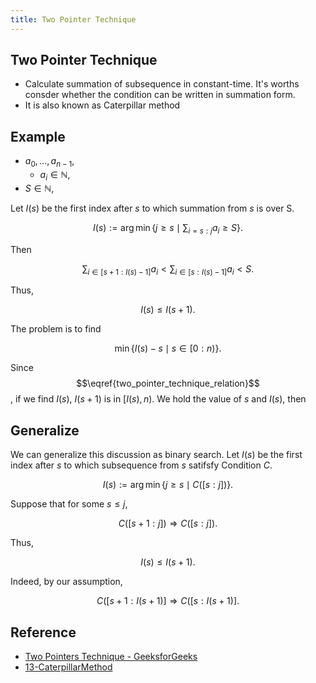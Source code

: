 ```yaml
---
title: Two Pointer Technique
---
```


## Two Pointer Technique
* Calculate summation of subsequence in constant-time. It's worths consder whether the condition can be written in summation form.
* It is also known as Caterpillar method


## Example
* $a_{0}, \ldots, a_{n-1}$,
    * $a_{i} \in \mathbb{N}$,
* $S \in \mathbb{N}$,

Let $I(s)$ be the first index after $s$ to which summation from $s$ is over S.

$$
    I(s)
    :=
    \arg\min
        \{
            j \ge s
            \mid
            \sum_{i=s:j}
                a_{i}
            \ge
            S
        \}
    .
$$

Then

$$
    \sum_{i \in [s+1:I(s)-1]}
        a_{i}
    <
    \sum_{i \in [s:I(s)-1]}
        a_{i}
    <
    S
    .
$$

Thus,

$$
\begin{equation}
    I(s)
    \le
    I(s+1)
    \label{two_pointer_technique_relation}
\end{equation}
    .
$$

The problem is to find

$$
    \min\{
        I(s) - s
        \mid
        s \in [0:n)
    \}
    .
$$

Since $$\eqref{two_pointer_technique_relation}$$, if we find $I(s)$, $I(s+1)$ is in $[I(s), n)$.
We hold the value of $s$ and $I(s)$, then 

## Generalize
We can generalize this discussion as binary search.
Let $I(s)$ be the first index after $s$ to which subsequence from $s$ satifsfy Condition $C$.

$$
    I(s)
    :=
    \arg\min
        \{
            j \ge s
            \mid
            C([s:j])
        \}
    .
$$

Suppose that for some $s \le j$,

$$
    C([s+1:j])
    \Rightarrow
    C([s:j])
    .
$$

Thus,

$$
\begin{equation}
    I(s)
    \le
    I(s+1)
\end{equation}
    .
$$

Indeed, by our assumption,

$$
    C([s+1:I(s+1)]
    \Rightarrow
    C([s:I(s+1)]
    .
$$

## Reference
* [Two Pointers Technique - GeeksforGeeks](https://www.geeksforgeeks.org/two-pointers-technique/)
* [13\-CaterpillarMethod](https://codility.com/media/train/13-CaterpillarMethod.pdf)
